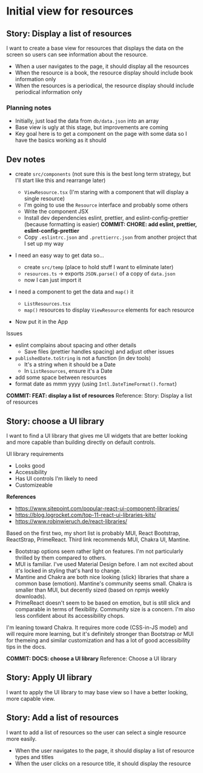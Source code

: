 # Initial view for resources

## Story: Display a list of resources

I want to create a base view for resources that displays the data on the screen so users can see information about the resource.

-  When a user navigates to the page, it should display all the resources
-  When the resource is a book, the resource display should include book information only
-  When the resources is a periodical, the resource display should include periodical information only

### Planning notes

-  Initially, just load the data from `db/data.json` into an array
-  Base view is ugly at this stage, but improvements are coming
-  Key goal here is to get a component on the page with some data so I have the basics working as it should

## Dev notes

-  create `src/components` (not sure this is the best long term strategy, but I'll start like this and rearrange later)

   -  `ViewResource.tsx` (I'm staring with a component that will display a single resource)
   -  I'm going to use the `Resource` interface and probably some others
   -  Write the component JSX
   -  Install dev dependencies eslint, prettier, and eslint-config-prettier (because formatting is easier)
      **COMMIT: CHORE: add eslint, prettier, eslint-config-prettier**
   -  Copy `.eslintrc.json` and `.prettierrc.json` from another project that I set up my way

-  I need an easy way to get data so...

   -  create `src/temp` (place to hold stuff I want to eliminate later)
   -  `resources.ts` -> exports `JSON.parse()` of a copy of `data.json`
   -  now I can just import it

-  I need a component to get the data and `map()` it

   -  `ListResources.tsx`
   -  `map()` resources to display `ViewResource` elements for each resource

-  Now put it in the App

Issues

-  eslint complains about spacing and other details
   -  Save files (prettier handles spacing) and adjust other issues
-  `publishedDate.toString` is not a function (in dev tools)
   -  It's a string when it should be a Date
   -  In `ListResources`, ensure it's a Date
-  add some space between resources
-  format date as mmm yyyy (using `Intl.DateTimeFormat().format`)

**COMMIT: FEAT: display a list of resources**
Reference: Story: Display a list of resources

## Story: choose a UI library

I want to find a UI library that gives me UI widgets that are better looking and more capable than building directly on default controls.

UI library requirements

-  Looks good
-  Accessibility
-  Has UI controls I'm likely to need
-  Customizeable

**References**

-  https://www.sitepoint.com/popular-react-ui-component-libraries/
-  https://blog.logrocket.com/top-11-react-ui-libraries-kits/
-  https://www.robinwieruch.de/react-libraries/

Based on the first two, my short list is probably MUI, React Bootstrap, ReactStrap, PrimeReact. Third link recommends MUI, Chakra UI, Mantine.

-  Bootstrap options seem rather light on features. I'm not particularly thrilled by them compared to others.
-  MUI is familiar. I've used Material Design before. I am not excited about it's locked in styling that's hard to change.
-  Mantine and Chakra are both nice looking (slick) libraries that share a common base (emotion). Mantine's community seems small. Chakra is smaller than MUI, but decently sized (based on npmjs weekly downloads).
-  PrimeReact doesn't seem to be based on emotion, but is still slick and comparable in terms of flexibility. Community size is a concern. I'm also less confident about its accessibility chops.

I'm leaning toward Chakra. It requires more code (CSS-in-JS model) and will require more learning, but it's definitely stronger than Bootstrap or MUI for themeing and similar customization and has a lot of good accessibility tips in the docs.

**COMMIT: DOCS: choose a UI library** Reference: Choose a UI library

## Story: Apply UI library

I want to apply the UI library to may base view so I have a better looking, more capable view.

## Story: Add a list of resources

I want to add a list of resources so the user can select a single resource more easily.

-  When the user navigates to the page, it should display a list of resource types and titles
-  When the user clicks on a resource title, it should display the resource
